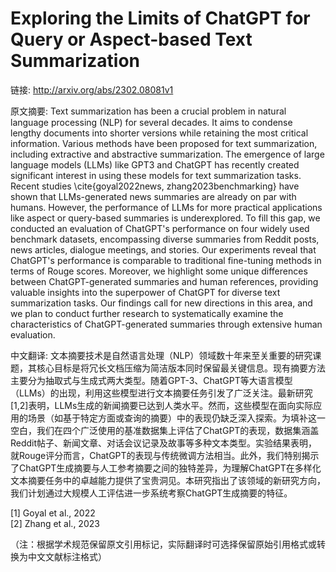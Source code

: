 # Exploring the Limits of ChatGPT for Query or Aspect-based Text Summarization

链接: http://arxiv.org/abs/2302.08081v1

原文摘要:
Text summarization has been a crucial problem in natural language processing
(NLP) for several decades. It aims to condense lengthy documents into shorter
versions while retaining the most critical information. Various methods have
been proposed for text summarization, including extractive and abstractive
summarization. The emergence of large language models (LLMs) like GPT3 and
ChatGPT has recently created significant interest in using these models for
text summarization tasks. Recent studies \cite{goyal2022news,
zhang2023benchmarking} have shown that LLMs-generated news summaries are
already on par with humans. However, the performance of LLMs for more practical
applications like aspect or query-based summaries is underexplored. To fill
this gap, we conducted an evaluation of ChatGPT's performance on four widely
used benchmark datasets, encompassing diverse summaries from Reddit posts, news
articles, dialogue meetings, and stories. Our experiments reveal that ChatGPT's
performance is comparable to traditional fine-tuning methods in terms of Rouge
scores. Moreover, we highlight some unique differences between
ChatGPT-generated summaries and human references, providing valuable insights
into the superpower of ChatGPT for diverse text summarization tasks. Our
findings call for new directions in this area, and we plan to conduct further
research to systematically examine the characteristics of ChatGPT-generated
summaries through extensive human evaluation.

中文翻译:
文本摘要技术是自然语言处理（NLP）领域数十年来至关重要的研究课题，其核心目标是将冗长文档压缩为简洁版本同时保留最关键信息。现有摘要方法主要分为抽取式与生成式两大类型。随着GPT-3、ChatGPT等大语言模型（LLMs）的出现，利用这些模型进行文本摘要任务引发了广泛关注。最新研究[1,2]表明，LLMs生成的新闻摘要已达到人类水平。然而，这些模型在面向实际应用的场景（如基于特定方面或查询的摘要）中的表现仍缺乏深入探索。为填补这一空白，我们在四个广泛使用的基准数据集上评估了ChatGPT的表现，数据集涵盖Reddit帖子、新闻文章、对话会议记录及故事等多种文本类型。实验结果表明，就Rouge评分而言，ChatGPT的表现与传统微调方法相当。此外，我们特别揭示了ChatGPT生成摘要与人工参考摘要之间的独特差异，为理解ChatGPT在多样化文本摘要任务中的卓越能力提供了宝贵洞见。本研究指出了该领域的新研究方向，我们计划通过大规模人工评估进一步系统考察ChatGPT生成摘要的特征。

[1] Goyal et al., 2022  
[2] Zhang et al., 2023  

（注：根据学术规范保留原文引用标记，实际翻译时可选择保留原始引用格式或转换为中文文献标注格式）
